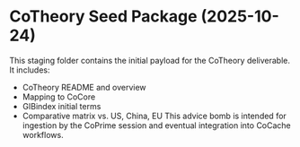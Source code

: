 # CoTheory Seed Package (2025-10-24)
This staging folder contains the initial payload for the CoTheory deliverable.
It includes:
- CoTheory README and overview
- Mapping to CoCore
- GIBindex initial terms
- Comparative matrix vs. US, China, EU
This advice bomb is intended for ingestion by the CoPrime session and eventual integration into CoCache workflows.

